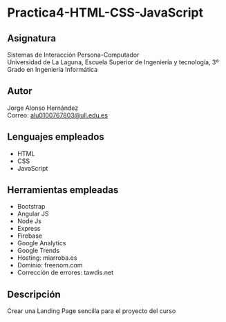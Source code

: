 # Practica4-HTML-CSS-JavaScript

## Asignatura
Sistemas de Interacción Persona-Computador  
Universidad de La Laguna, Escuela Superior de Ingeniería y tecnología, 3º Grado en Ingeniería Informática

## Autor
Jorge Alonso Hernández  
Correo: alu0100767803@ull.edu.es

## Lenguajes empleados
* HTML
* CSS
* JavaScript

## Herramientas empleadas

* Bootstrap
* Angular JS
* Node Js
* Express
* Firebase
* Google Analytics
* Google Trends
* Hosting: miarroba.es
* Dominio: freenom.com
* Corrección de errores: tawdis.net


## Descripción
Crear una Landing Page sencilla para el proyecto del curso